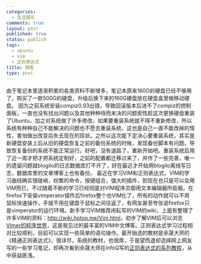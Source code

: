 ```yaml
--- 
categories: 
  - 生活娱乐
comments: true
layout: post
published: true
status: publish
tags: 
  - ubuntu
  - vim
  - 正则表达式
title: 随笔
type: post
---
```

由于笔记本里逐渐积累的各类资料不断增多，笔记本原来160G的硬盘已经不够用了，购买了一款500G的硬盘，升级后换下来的160G硬盘放在硬盘盒里做移动硬盘。 因为之前系统安装compiz0.93出错，导致回滚版本后进不了compiz的控制面板，一直也没有找出问题以及其他种种待而未决的问题索性趁这次更换硬盘重装了Ubuntu，加之对系统做了许多修改，如果要重装系统就不得不重新修改，所以系统有种种自己不能解决的问题也不愿去重装系统，这也是自己一直不能改掉的惰性，害怕做出改变后失去现在的现状。之所以这次能下定决心要重装系统，其实是新硬盘安装上后从旧的硬盘恢复之前的备份系统的时候，发现备份脚本有问题，导致恢复备份的系统不能正常运行。好吧，没有退路了，重新开始吧。重装系统后用了近一周才把才把系统定制好，之前的配置都迁移过来了，并作了一些完善，唯一的遗留问题就blogilo的日志数据库打不开了，好在最近才开始用blogilo离线写日志，数据库里的文章博客上也有备份。
最近在学习VIM和正则表达式，VIM的学习曲线确实很陡峭，纷繁的命令，按键组合，强大的插件，到现在也只是可以会用VIM而已，不过随着不断的学习已经彻底对VIM程序员御用文本编辑器所臣服。在firefox下安装vimperator插件后firefox整个也VIM化了，所有的动作就可以不用鼠标快速操作，手就不用在键盘于鼠标之间往返了，有网友甚至夸张说firefox只是vimperator的运行环境。新手学习VIM推荐闲耘写的VIM的wiki，上面有整理了许多VIM的资料：<a href="http://wiki.hotoo.me/Vim.html">http://wiki.hotoo.me/Vim.html</a>，初步了解VIM后可以浏览<a href="http://www.vimer.cn/">Vimer的程序世界</a>，这是我见过的最丰富的VIM中文博客。正则表达式学习过程相对比较顺利，目前可以实现一些简单的语句操作。最开始选的教材是余晟大师的《精通正则表达式》，很详尽，系统的教材，也很厚，于是望而退却选择网上网友写的一些学习笔记，却再次看到余晟大师在infoQ写的<a href="http://www.infoq.com/cn/author/%E4%BD%99%E6%99%9F">正则表达式的系列教程</a>，从中获益匪浅。

